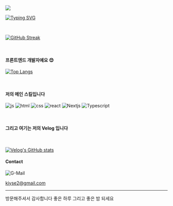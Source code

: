 <img src="https://capsule-render.vercel.app/api?type=waving&color=auto&height=200&section=header&text=Kimgorok's%20GitHub&fontSize=90" />

[![Typing SVG](https://readme-typing-svg.demolab.com?font=Fira+Code&weight=700&size=24&duration=7000&pause=1000&color=687EFF&center=true&vCenter=true&width=435&lines=%EB%B0%98%EA%B0%80%EC%9B%8C%EC%9A%94+%EA%B9%80%ED%98%84%EC%A4%91%EC%9E%85%EB%8B%88%EB%8B%A4+%E3%85%87%E3%85%85%E3%85%87)](https://git.io/typing-svg)

<br />

[![GitHub Streak](https://streak-stats.demolab.com?user=Kimgorok&theme=dark&locale=ko&fire=EB08BC)](https://git.io/streak-stats)

<br />

#### 프론트엔드 개발자예요 😊

[![Top Langs](https://github-readme-stats.vercel.app/api/top-langs/?username=kimgorok)](https://github.com/anuraghazra/github-readme-stats)

<br />

#### 저의 메인 스킬입니다
  
![js](https://img.shields.io/badge/JavaScript-F7DF1E?style=for-the-badge&logo=JavaScript&logoColor=white) ![html](https://img.shields.io/badge/HTML5-E34F26?style=for-the-badge&logo=html5&logoColor=white) ![css](https://img.shields.io/badge/CSS-239120?&style=for-the-badge&logo=css3&logoColor=white) ![react](https://img.shields.io/badge/React-20232A?style=for-the-badge&logo=react&logoColor=61DAFB)  ![Nextjs](https://img.shields.io/badge/Next.js-000?logo=nextdotjs&logoColor=fff&style=for-the-badge) ![Typescript](https://img.shields.io/badge/TypeScript-007ACC?style=for-the-badge&logo=typescript&logoColor=white)

<br />

#### 그리고 여기는 저의 Velog 입니다

<br />

[![Velog's GitHub stats](https://velog-readme-stats.vercel.app/api?name=kimgorok)]([벨로그링크](https://velog.io/@kimgorok/posts))

#### Contact
![G-Mail](https://img.shields.io/badge/Gmail-D14836?style=for-the-badge&logo=gmail&logoColor=white) <p> kjyse2@gmail.com </p>

<hr />

방문해주셔서 감사합니다 좋은 하루 그리고 좋은 밤 되세요

